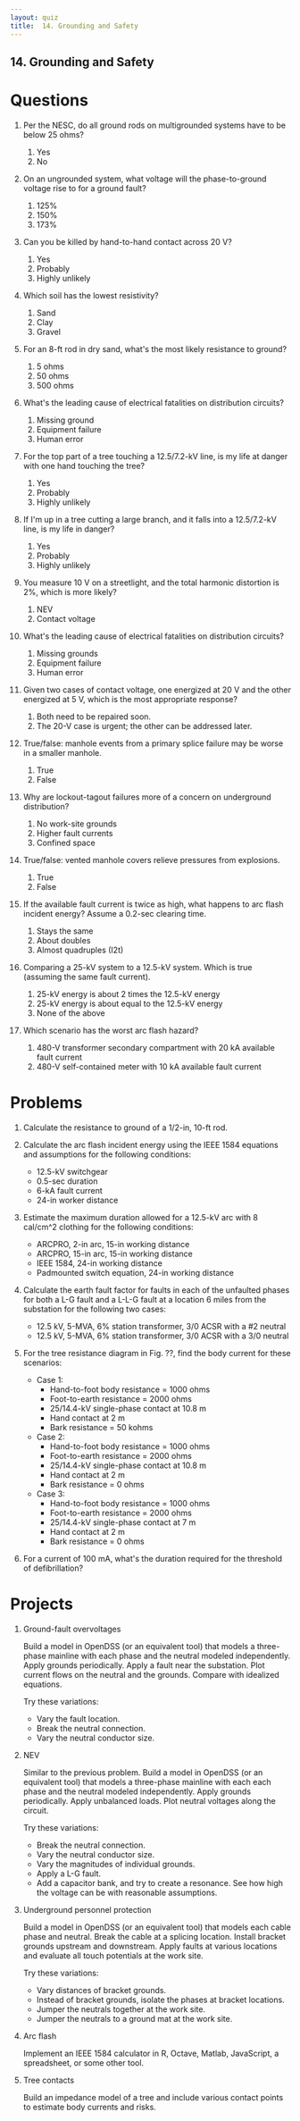 ```yaml
---
layout: quiz
title:  14. Grounding and Safety
---
```


## 14. Grounding and Safety

# Questions

1. Per the NESC, do all ground rods on multigrounded systems have to be below 25 ohms?
   
   1. Yes
   2. No
    
2. On an ungrounded system, what voltage will the phase-to-ground voltage rise to for a ground fault?
    
   1. 125%
   2. 150%
   3. 173%

3. Can you be killed by hand-to-hand contact across 20 V?

   1. Yes
   2. Probably
   3. Highly unlikely


    
4. Which soil has the lowest resistivity?

   1. Sand
   2. Clay
   3. Gravel
    
5. For an 8-ft rod in dry sand, what's the most likely resistance to ground?
   
   1. 5 ohms
   2. 50 ohms
   3. 500 ohms
    
6. What's the leading cause of electrical fatalities on distribution circuits?
   
   1. Missing ground
   2. Equipment failure
   3. Human error
    
7. For the top part of a tree touching a 12.5/7.2-kV line, is my life
   at danger with one hand touching the tree?
   
   1. Yes
   2. Probably
   3. Highly unlikely
    
8. If I'm up in a tree cutting a large branch, and it falls into a
   12.5/7.2-kV line, is my life in danger?
   
   1. Yes
   2. Probably
   3. Highly unlikely
    
9. You measure 10 V on a streetlight, and the total harmonic
   distortion is 2%, which is more likely?
   
   1. NEV
   2. Contact voltage
    
0. What's the leading cause of electrical fatalities on distribution
   circuits?
   
   1. Missing grounds
   2. Equipment failure
   3. Human error
    
0. Given two cases of contact voltage, one energized at 20 V and the
   other energized at 5 V, which is the most appropriate response?
    
   1. Both need to be repaired soon.
   2. The 20-V case is urgent; the other can be addressed
      later.
       
0. True/false: manhole events from a primary splice failure may be
   worse in a smaller manhole.
   
   1. True
   2. False
    
0. Why are lockout-tagout failures more of a concern on underground
   distribution?
   
   1. No work-site grounds
   2. Higher fault currents
   3. Confined space
       
0. True/false: vented manhole covers relieve pressures from
   explosions.
   
   1. True
   2. False
    
0. If the available fault current is twice as high, what happens to
   arc flash incident energy?    Assume a 0.2-sec clearing time.
   
   1. Stays the same
   2. About doubles
   3. Almost quadruples (I2t)
       
0. Comparing a 25-kV system to a 12.5-kV system. Which is true
   (assuming the same fault current).
   
   1. 25-kV energy is about 2 times the 12.5-kV energy
   2. 25-kV energy is about equal to the 12.5-kV energy
   3. None of the above
       
0. Which scenario has the worst arc flash hazard?

   1. 480-V transformer secondary compartment with 20 kA
      available fault current
   2. 480-V self-contained meter with 10 kA available fault
      current
       
# Problems

1. Calculate the resistance to ground of a 1/2-in, 10-ft rod.

0. Calculate the arc flash incident energy using the IEEE 1584
   equations and assumptions for the following conditions:
   
   - 12\.5-kV switchgear
   - 0\.5-sec duration
   - 6-kA fault current
   - 24-in worker distance
    
0. Estimate the maximum duration allowed for a 12.5-kV arc with 8 cal/cm^2 clothing for the following conditions:
   
   - ARCPRO, 2-in arc, 15-in working distance
   - ARCPRO, 15-in arc, 15-in working distance
   - IEEE 1584, 24-in working distance
   - Padmounted switch equation, 24-in working distance
    
0. Calculate the earth fault factor for faults in each of the
   unfaulted phases for both a L-G fault and a L-L-G fault at a
   location 6 miles from the substation for the following two cases:
   
   - 12\.5 kV, 5-MVA, 6% station transformer, 3/0 ACSR with
          a #2 neutral
   - 12\.5 kV, 5-MVA, 6% station transformer, 3/0 ACSR with a
          3/0 neutral
           
0. For the tree resistance diagram in Fig. ??, find the body current for these scenarios:
   
   - Case 1: 
     - Hand-to-foot body resistance = 1000 ohms
     - Foot-to-earth resistance = 2000 ohms
     - 25/14.4-kV single-phase contact at 10.8 m
     - Hand contact at 2 m
     - Bark resistance = 50 kohms
   - Case 2: 
     - Hand-to-foot body resistance = 1000 ohms
     - Foot-to-earth resistance = 2000 ohms
     - 25/14.4-kV single-phase contact at 10.8 m
     - Hand contact at 2 m
     - Bark resistance = 0 ohms
   - Case 3: 
     - Hand-to-foot body resistance = 1000 ohms
     - Foot-to-earth resistance = 2000 ohms
     - 25/14.4-kV single-phase contact at 7 m
     - Hand contact at 2 m
     - Bark resistance = 0 ohms
      
0. For a current of 100 mA, what's the duration required for the threshold of defibrillation?


# Projects

1. Ground-fault overvoltages

   Build a model in OpenDSS (or an equivalent tool) that models a
   three-phase mainline with each phase and the neutral modeled
   independently. Apply grounds periodically. Apply a fault near the
   substation. Plot current flows on the neutral and the grounds.
   Compare with idealized equations.
   
   Try these variations:
   - Vary the fault location.
   - Break the neutral connection.
   - Vary the neutral conductor size.
    
2. NEV

   Similar to the previous problem. Build a model in OpenDSS (or an
   equivalent tool) that models a three-phase mainline with each each
   phase and the neutral modeled independently. Apply grounds
   periodically. Apply unbalanced loads. Plot neutral voltages along
   the circuit.
   
   Try these variations:
   - Break the neutral connection.
   - Vary the neutral conductor size.
   - Vary the magnitudes of individual grounds.
   - Apply a L-G fault.
   - Add a capacitor bank, and try to create a resonance. See
     how high the voltage can be with reasonable assumptions.
      
3. Underground personnel protection

   Build a model in OpenDSS (or an equivalent tool) that
   models each cable phase and neutral. Break the cable at
   a splicing location. Install bracket grounds upstream and
   downstream. Apply faults at various locations and evaluate
   all touch potentials at the work site. 
   
   Try these variations:
   - Vary distances of bracket grounds.
   - Instead of bracket grounds, isolate the phases at
     bracket locations.
   - Jumper the neutrals together at the work site.
   - Jumper the neutrals to a ground mat at the work site.
    
4. Arc flash

   Implement an IEEE 1584 calculator in R, Octave, Matlab,
   JavaScript, a spreadsheet, or some other tool.
    
5. Tree contacts

   Build an impedance model of a tree and include various
   contact points to estimate body currents and risks.


